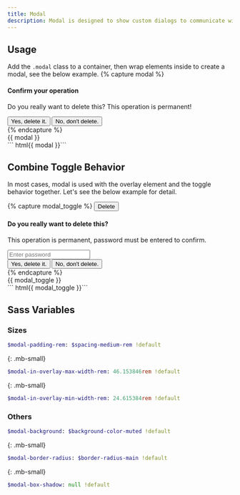 ```yaml
---
title: Modal
description: Modal is designed to show custom dialogs to communicate with users.
---
```



## Usage
Add the `.modal` class to a container, then wrap elements inside to create a modal,
see the below example. 
{% capture modal %}
<div class="modal">
  <h4>Confirm your operation</h4>
  <p>Do you really want to delete this? This operation is permanent!</p>
  <div class="btns-x btns-margin mt-small">
    <button class="btn btn-primary">Yes, delete it.</button>
    <button class="btn btn-secondary">No, don't delete.</button>
  </div>
</div>
{% endcapture %}
<div class="example">
  {{ modal }}
</div>
``` html{{ modal }}```


## Combine Toggle Behavior
In most cases, modal is used with the overlay element and the toggle behavior together.
Let's see the below example for detail.

{% capture modal_toggle %}
<button class="btn btn-danger" data-toggle-for="delete_confirmation">Delete</button>
<div class="overlay" data-toggle-target="delete_confirmation" data-toggle>
  <div class="overlay-body">
    <div class="modal" data-toggle-disabled>
      <h4>Do you really want to delete this?</h4>
      <p>This operation is permanent, password must be entered to confirm.</p>
      <div class="fm fm-text">
        <input type="password" placeholder="Enter password">
      </div>
      <div class="btns-x btns-margin mt-medium" data-toggle>
        <button class="btn btn-primary">Yes, delete it.</button>
        <button class="btn btn-secondary">No, don't delete.</button>
      </div>
    </div>
  </div>
</div>
{% endcapture %}
<div class="example">
  {{ modal_toggle }}
</div>
``` html{{ modal_toggle }}```



## Sass Variables

### Sizes
``` sass
$modal-padding-rem: $spacing-medium-rem !default
```
{: .mb-small}

``` sass
$modal-in-overlay-max-width-rem: 46.153846rem !default
```
{: .mb-small}

``` sass
$modal-in-overlay-min-width-rem: 24.615384rem !default
```

### Others
``` sass
$modal-background: $background-color-muted !default
```
{: .mb-small}

``` sass
$modal-border-radius: $border-radius-main !default
```
{: .mb-small}

``` sass
$modal-box-shadow: null !default
```